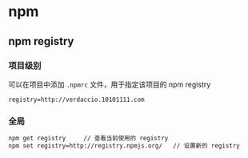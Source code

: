npm
========================

## npm registry

### 项目级别

可以在项目中添加 `.npmrc` 文件，用于指定该项目的 npm registry

```
registry=http://verdaccio.10101111.com
```

### 全局

```sh
npm get registry     // 查看当前使用的 registry
npm set registry=http://registry.npmjs.org/   // 设置新的 registry
```
